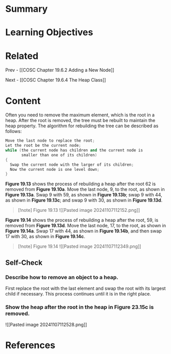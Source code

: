 # Summary

# Learning Objectives

# Related
Prev - [[COSC Chapter 19.6.2 Adding a New Node]]

Next - [[COSC Chapter 19.6.4 The Heap Class]]
# Content
Often you need to remove the maximum element, which is the root in a heap. After the root is removed, the tree must be rebuilt to maintain the heap property. The algorithm for rebuilding the tree can be described as follows:

```cpp
Move the last node to replace the root; 
Let the root be the current node; 
while (the current node has children and the current node is 
       smaller than one of its children)                      
{  
  Swap the current node with the larger of its children; 
  Now the current node is one level down; 
} 
```

**Figure 19.13** shows the process of rebuilding a heap after the root 62 is removed from **Figure 19.10a**. Move the last node, 9, to the root, as shown in **Figure 19.13a**. Swap 9 with 59, as shown in **Figure 19.13b**; swap 9 with 44, as shown in **Figure 19.13c**; and swap 9 with 30, as shown in **Figure 19.13d**.

>[!note] Figure 19.13
>![[Pasted image 20241107112152.png]]

**Figure 19.14** shows the process of rebuilding a heap after the root, 59, is removed from **Figure 19.13d**. Move the last node, 17, to the root, as shown in **Figure 19.14a**. Swap 17 with 44, as shown in **Figure 19.14b**, and then swap 17 with 30, as shown in **Figure 19.14c**.

>[!note] Figure 19.14
>![[Pasted image 20241107112349.png]]

## Self-Check
### Describe how to remove an object to a heap.
First replace the root with the last element and swap the root with its largest child if necessary. This process continues until it is in the right place.
### Show the heap after the root in the heap in Figure 23.15c is removed.
![[Pasted image 20241107112528.png]]
# References
